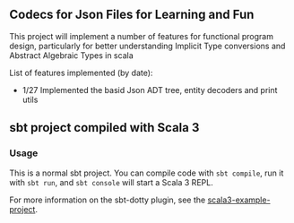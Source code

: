 ## Codecs for Json Files for Learning and Fun

This project will implement a number of features for functional program design, particularly for better understanding Implicit Type conversions and Abstract Algebraic Types in scala

List of features implemented (by date):

- 1/27 Implemented the basid Json ADT tree, entity decoders and print utils

## sbt project compiled with Scala 3

### Usage

This is a normal sbt project. You can compile code with `sbt compile`, run it with `sbt run`, and `sbt console` will start a Scala 3 REPL.

For more information on the sbt-dotty plugin, see the
[scala3-example-project](https://github.com/scala/scala3-example-project/blob/main/README.md).
